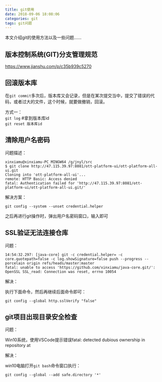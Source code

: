 ```yaml
---
title: git使用
date: 2018-09-06 18:08:06
categories: git
tags: git问题
---
```


本文介绍git的使用方法以及一些问题……

## 版本控制系统(GIT)分支管理规范

https://www.jianshu.com/p/c35b939c5270

## 回滚版本库
在`git commit`多次后，版本库又会记录，但是在某次提交当中，提交了错误的代码，或者过大的文件，这个时候，就要做撤销，回滚。

方式一：    
`git log`   #拿到版本库id    
`git reset 版本库id`

## 清除用户名密码

问题描述：

    xinxiamu@xinxiamu-PC MINGW64 /g/jnyl/src
    $ git clone http://47.115.39.97:8081/ott-platform-ui/ott-platform-all-ui.git
    Cloning into 'ott-platform-all-ui'...
    remote: HTTP Basic: Access denied
    fatal: Authentication failed for 'http://47.115.39.97:8081/ott-platform-ui/ott-platform-all-ui.git/'


解决方案：

    git config --system --unset credential.helper
    
之后再进行git操作时，弹出用户名密码窗口，输入即可

## SSL验证无法连接仓库

问题：

```shell
14:54:32.297: [java-core] git -c credential.helper= -c core.quotepath=false -c log.showSignature=false push --progress --porcelain origin refs/heads/master:master
fatal: unable to access 'https://github.com/xinxiamu/java-core.git/': OpenSSL SSL_read: Connection was reset, errno 10054
```

解决：

执行下面命令，然后再继续后面命令即可：
```shell
git config --global http.sslVerify "false"
```

## git项目出现目录安全检查

问题：

Win10系统，使用VSCode提示错误fatal: detected dubious ownership in repository at

解决：

win10电脑打开`git bash`命令窗口执行：
```shell
git config --global --add safe.directory '*'
```
